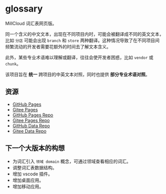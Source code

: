 # glossary

MillCloud 词汇表网页版。

同一个含义的中文文本，出现在不同项目内时，可能会被翻译成不同的英文文本，比如 `分店` 可能会出现 `branch` 和 `store` 两种翻译。这种情况导致了在不同项目间频繁流动的开发者需要花额外的时间去了解文本含义。

此外，某些专业术语难以理解或翻译，往往会使开发者困惑，比如 `vendor` 或 `chunk`。

该项目旨在 **统一** 跨项目的中英文本对照，同时也提供 **部分专业术语对照**。

## 资源

- [GitHub Pages](https://millcloud.github.io/glossary/)
- [Gitee Pages](https://millcloud.gitee.io/glossary/)
- [GitHub Pages Repo](https://github.com/MillCloud/glossary/)
- [Gitee Pages Repo](https://gitee.com/MillCloud/glossary/)
- [GitHub Data Repo](https://github.com/MillCloud/glossary-json/)
- [Gitee Data Repo](https://gitee.com/MillCloud/glossary-json/)

## 下一个大版本的构想

- 为词汇引入 `领域 domain` 概念，可通过领域查看相应的词汇。
- 调整词汇表数据结构。
- 增加 vscode 插件。
- 增加桌面应用。
- 增加移动应用。
